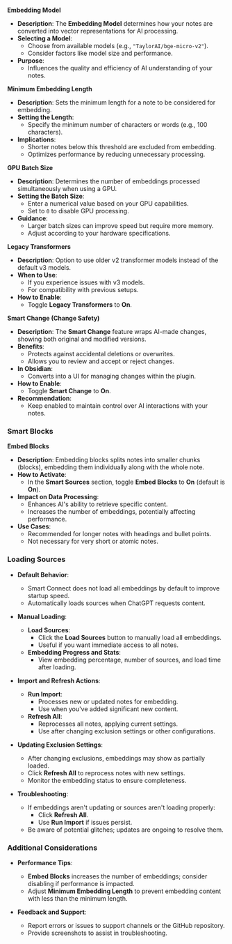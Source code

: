 
**Embedding Model**

- **Description**: The **Embedding Model** determines how your notes are converted into vector representations for AI processing.
- **Selecting a Model**:
	- Choose from available models (e.g., `"TaylorAI/bge-micro-v2"`).
	- Consider factors like model size and performance.
- **Purpose**:
	- Influences the quality and efficiency of AI understanding of your notes.

**Minimum Embedding Length**

- **Description**: Sets the minimum length for a note to be considered for embedding.
- **Setting the Length**:
	- Specify the minimum number of characters or words (e.g., 100 characters).
- **Implications**:
	- Shorter notes below this threshold are excluded from embedding.
	- Optimizes performance by reducing unnecessary processing.

**GPU Batch Size**

- **Description**: Determines the number of embeddings processed simultaneously when using a GPU.
- **Setting the Batch Size**:
	- Enter a numerical value based on your GPU capabilities.
	- Set to `0` to disable GPU processing.
- **Guidance**:
	- Larger batch sizes can improve speed but require more memory.
	- Adjust according to your hardware specifications.

**Legacy Transformers**

- **Description**: Option to use older v2 transformer models instead of the default v3 models.
- **When to Use**:
	- If you experience issues with v3 models.
	- For compatibility with previous setups.
- **How to Enable**:
	- Toggle **Legacy Transformers** to **On**.

**Smart Change (Change Safety)**

- **Description**: The **Smart Change** feature wraps AI-made changes, showing both original and modified versions.
- **Benefits**:
	- Protects against accidental deletions or overwrites.
	- Allows you to review and accept or reject changes.
- **In Obsidian**:
	- Converts into a UI for managing changes within the plugin.
- **How to Enable**:
	- Toggle **Smart Change** to **On**.
- **Recommendation**:
	- Keep enabled to maintain control over AI interactions with your notes.

### Smart Blocks

**Embed Blocks**

- **Description**: Embedding blocks splits notes into smaller chunks (blocks), embedding them individually along with the whole note.
- **How to Activate**:
	- In the **Smart Sources** section, toggle **Embed Blocks** to **On** (default is **On**).
- **Impact on Data Processing**:
	- Enhances AI's ability to retrieve specific content.
	- Increases the number of embeddings, potentially affecting performance.
- **Use Cases**:
	- Recommended for longer notes with headings and bullet points.
	- Not necessary for very short or atomic notes.

### Loading Sources

- **Default Behavior**:
	- Smart Connect does not load all embeddings by default to improve startup speed.
	- Automatically loads sources when ChatGPT requests content.

- **Manual Loading**:

	- **Load Sources**:
		- Click the **Load Sources** button to manually load all embeddings.
		- Useful if you want immediate access to all notes.
	- **Embedding Progress and Stats**:
		- View embedding percentage, number of sources, and load time after loading.

- **Import and Refresh Actions**:

	- **Run Import**:
		- Processes new or updated notes for embedding.
		- Use when you've added significant new content.
	- **Refresh All**:
		- Reprocesses all notes, applying current settings.
		- Use after changing exclusion settings or other configurations.

- **Updating Exclusion Settings**:

	- After changing exclusions, embeddings may show as partially loaded.
	- Click **Refresh All** to reprocess notes with new settings.
	- Monitor the embedding status to ensure completeness.

- **Troubleshooting**:

	- If embeddings aren't updating or sources aren't loading properly:
		- Click **Refresh All**.
		- Use **Run Import** if issues persist.
	- Be aware of potential glitches; updates are ongoing to resolve them.

### Additional Considerations

- **Performance Tips**:

	- **Embed Blocks** increases the number of embeddings; consider disabling if performance is impacted.
	- Adjust **Minimum Embedding Length** to prevent embedding content with less than the minimum length.



- **Feedback and Support**:

	- Report errors or issues to support channels or the GitHub repository.
	- Provide screenshots to assist in troubleshooting.